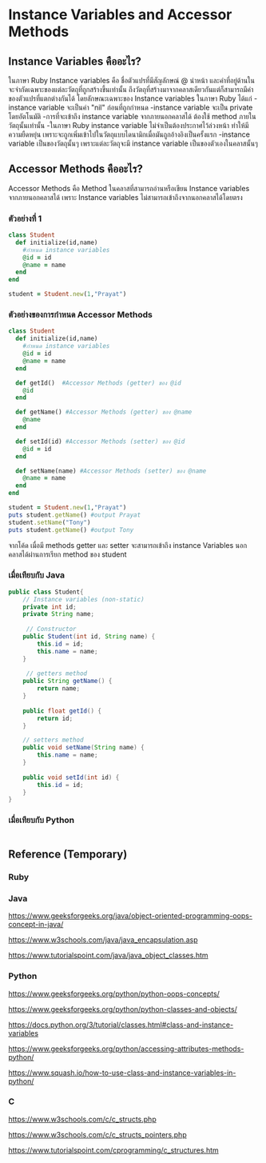 # Instance Variables and Accessor Methods
## Instance Variables คืออะไร?
  ในภาษา Ruby Instance variables คือ ชื่อตัวแปรที่มีสัญลักษณ์ @ นำหน้า และค่าที่อยู่ด้านในจะจำกัดเฉพาะของแต่ละวัตถุที่ถูกสร้างขึ้นเท่านั้น ถึงวัตถุที่สร้างมาจากคลาสเดียวกันแต่ก็สามารถมีค่าของตัวแปรที่แตกต่างกันได้
  โดยลักษณะเฉพาะของ Instance variables ในภาษา Ruby ได้แก่
  -instance variable จะเป็นค่า "nil" ก่อนที่ถูกกำหนด
  -instance variable จะเป็น private โดยอัตโนมัติ
  -การที่จะเข้าถึง instance variable จากภายนอกคลาสได้ ต้องใช้ method ภายในวัตถุนั้นเท่านั้น
  -ในภาษา Ruby instance variable ไม่จำเป็นต้องประกาศไว้ล่วงหน้า ทำให้มีความยืดหยุ่น เพราะจะถูกเพิ่มเข้าไปในวัตถุแบบไดนามิกเมื่อมันถูกอ้างอิงเป็นครั้งแรก
  -instance variable เป็นของวัตถุนั้นๆ เพราะแต่ละวัตถุจะมี instance variable เป็นของตัวเองในคลาสนั้นๆ

## Accessor Methods คืออะไร?
  Accessor Methods คือ Method ในคลาสที่สามารถอ่านหรือเขียน Instance variables จากภายนอกคลาสได้ เพราะ Instance variables ไม่สามารถเข้าถึงจากนอกคลาสได้โดยตรง

### ตัวอย่างที่ 1
```ruby
class Student
  def initialize(id,name)
    #กำหนด instance variables
    @id = id
    @name = name
  end
end

student = Student.new(1,"Prayat")
```




### ตัวอย่างของการกำหนด Accessor Methods
```ruby
class Student
  def initialize(id,name)
    #กำหนด instance variables
    @id = id
    @name = name
  end

  def getId()  #Accessor Methods (getter) ของ @id
    @id
  end

  def getName() #Accessor Methods (getter) ของ @name
    @name
  end

  def setId(id) #Accessor Methods (setter) ของ @id
    @id = id
  end

  def setName(name) #Accessor Methods (setter) ของ @name
    @name = name
  end
end

student = Student.new(1,"Prayat")
puts student.getName() #output Prayat
student.setName("Tony")
puts student.getName() #output Tony
```

จากโค้ด เมื่อมี methods getter และ setter จะสามารถเข้าถึง instance Variables นอกคลาสได้ผ่านการเรียก method ของ student

### เมื่อเทียบกับ Java
```java
public class Student{
	// Instance variables (non-static)
    private int id;
    private String name;
	
     // Constructor
    public Student(int id, String name) {
        this.id = id;
        this.name = name;
    }
    
     // getters method
    public String getName() { 
    	return name; 
    }
    
    public float getId() { 
    	return id;
    }

    // setters method
    public void setName(String name) { 
    	this.name = name; 
    }
    
    public void setId(int id) { 
    	this.id = id;
    }
}
```




### เมื่อเทียบกับ Python
```python

```




## Reference (Temporary)

### Ruby








### Java
https://www.geeksforgeeks.org/java/object-oriented-programming-oops-concept-in-java/

https://www.w3schools.com/java/java_encapsulation.asp

https://www.tutorialspoint.com/java/java_object_classes.htm

### Python
https://www.geeksforgeeks.org/python/python-oops-concepts/

https://www.geeksforgeeks.org/python/python-classes-and-objects/

https://docs.python.org/3/tutorial/classes.html#class-and-instance-variables

https://www.geeksforgeeks.org/python/accessing-attributes-methods-python/

https://www.squash.io/how-to-use-class-and-instance-variables-in-python/

### C
https://www.w3schools.com/c/c_structs.php

https://www.w3schools.com/c/c_structs_pointers.php

https://www.tutorialspoint.com/cprogramming/c_structures.htm

